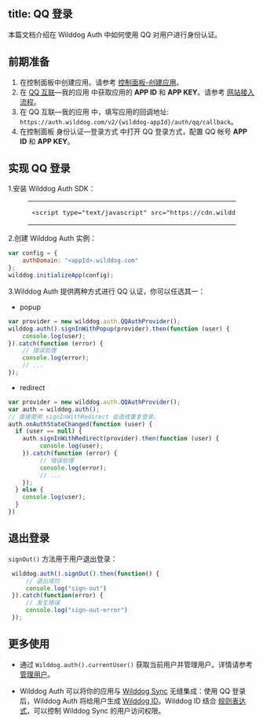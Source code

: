 
title:  QQ 登录
---

本篇文档介绍在 Wilddog Auth 中如何使用 QQ 对用户进行身份认证。


## 前期准备

1. 在控制面板中创建应用。请参考 [控制面板-创建应用](/console/creat.html#创建一个野狗应用)。
2. 在 [QQ 互联](https://connect.qq.com)—我的应用 中获取应用的 **APP ID** 和 **APP KEY**。请参考 [网站接入流程](http://wiki.connect.qq.com/网站接入流程)。
3. 在 QQ 互联—我的应用 中，填写应用的回调地址:` https://auth.wilddog.com/v2/{wilddog-appId}/auth/qq/callback`。
4. 在控制面板 身份认证—登录方式 中打开 QQ 登录方式，配置 QQ 帐号 **APP ID** 和 **APP KEY**。

## 实现 QQ 登录
1.安装 Wilddog Auth SDK：

<figure class="highlight html"><table><tbody><tr><td class="code"><pre><div class="line"><span class="tag"><<span class="name">script</span> <span class="attr">type</span>=<span class="string">"text/javascript"</span> <span class="attr">src</span>=<span class="string">&quot;<span>ht</span>tps://cdn.wilddog.com/sdk/js/<span class="js-version"></span>/wilddog-auth.js&quot;</span>></span><span class="undefined"></span><span class="tag"></<span class="name">script</span>></span></div></pre></td></tr></tbody></table></figure>

2.创建 Wilddog Auth 实例：

```javascript
var config = {
    authDomain: "<appId>.wilddog.com"
};
wilddog.initializeApp(config);
```

3.Wilddog Auth 提供两种方式进行 QQ 认证，你可以任选其一：

- popup

```js
var provider = new wilddog.auth.QQAuthProvider();
wilddog.auth().signInWithPopup(provider).then(function (user) {
    console.log(user);
}).catch(function (error) {
    // 错误处理
    console.log(error);
    // ...
});
```

- redirect

```js
var provider = new wilddog.auth.QQAuthProvider();
var auth = wilddog.auth();
// 直接使用 signInWithRedirect 会造成重复登录。
auth.onAuthStateChanged(function (user) {
  if (user == null) {
    auth.signInWithRedirect(provider).then(function (user) {
         console.log(user);
    }).catch(function (error) {
         // 错误处理
         console.log(error);
         // ...
    });
  } else {
    console.log(user);
  }
})
```



## 退出登录

`signOut()` 方法用于用户退出登录：

```js
 wilddog.auth().signOut().then(function() {
     // 退出成功
     console.log("sign-out")
 }).catch(function(error) {
     // 发生错误
     console.log("sign-out-error")
 });
```

## 更多使用

- 通过 `Wilddog.auth().currentUser()` 获取当前用户并管理用户。详情请参考 [管理用户](/guide/auth/web/manageuser.html)。


- Wilddog Auth 可以将你的应用与 [Wilddog Sync](/overview/sync.html) 无缝集成：使用 QQ 登录后，Wilddog Auth 将给用户生成 [Wilddog ID](/guide/auth/core/concept.html#Wilddog-ID)。Wilddog ID 结合 [规则表达式](/guide/sync/rules/introduce.html)，可以控制 Wilddog Sync 的用户访问权限。
